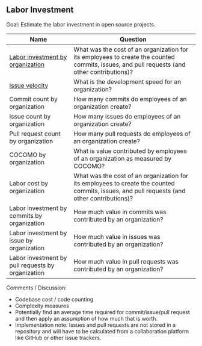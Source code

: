 ## Labor Investment

Goal: Estimate the labor investment in open source projects.

| Name                                                      | Question                                                                                                                                   |
|-----------------------------------------------------------|--------------------------------------------------------------------------------------------------------------------------------------------|
| [Labor investment by organization](./labor_investment.md) | What was the cost of an organization for its employees to create the counted commits, issues, and pull requests (and other contributions)? |
| [Issue velocity](./issue_velocity.md)                     | What is the development speed for an organization?                                                                                         |
| Commit count by organization                              | How many commits do employees of an organization create?                                                                                   |
| Issue count by organization                               | How many issues do employees of an organization create?                                                                                    |
| Pull request count by organization                        | How many pull requests do employees of an organization create?                                                                             |
| COCOMO by organization                                    | What is value contributed by employees of an organization as measured by COCOMO?                                                           |
| Labor cost by organization                                | What was the cost of an organization for its employees to create the counted commits, issues, and pull requests (and other contributions)? |
| Labor investment by commits by organization               | How much value in commits was contributed by an organization?                                                                              |
| Labor investment by issue by organization                 | How much value in issues was contributed by an organization?                                                                               |
| Labor investment by pull requests by organization         | How much value in pull requests was contributed by an organization?                                                                        |

Comments / Discussion:

- Codebase cost / code counting
- Complexity measures
- Potentially find an average time required for commit/issue/pull request and then apply an assumption of how much that is worth.
- Implementation note: Issues and pull requests are not stored in a repository and will have to be calculated from a collaboration platform like GitHub or other issue trackers.

